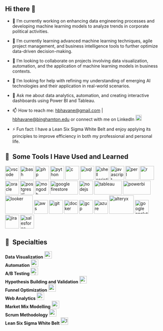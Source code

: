 ## Hi there 👋


- 🔭 I’m currently working on enhancing data engineering processes and developing machine learning models to analyze trends in corporate political activities.

- 🌱 I’m currently learning advanced machine learning techniques, agile project management, and business intelligence tools to further optimize data-driven decision-making.

- 👯 I’m looking to collaborate on projects involving data visualization, automation, and the application of machine learning models in business contexts.

- 🤔 I’m looking for help with refining my understanding of emerging AI technologies and their application in real-world scenarios.

- 💬 Ask me about data analytics, automation, and creating interactive dashboards using Power BI and Tableau.

- 📫 How to reach me: hbhavane@gmail.com | hbhavane@binghamton.edu or connect with me on LinkedIn <a href="https://www.linkedin.com/in/hbhavane" target="_blank">
  <img src="https://github.com/hbhavane/hbhavane/assets/78750775/82e0c7a6-41b5-4ca0-a1a8-eadba49df6b4" alt="Linkedin" width="20" height="20"/></a>

- ⚡ Fun fact: I have a Lean Six Sigma White Belt and enjoy applying its principles to improve efficiency in both my professional and personal life.


<h2> 🚀 &nbsp;Some Tools I Have Used and Learned</h2>
<p align="left">
<img src="https://cdn.jsdelivr.net/gh/devicons/devicon/icons/vscode/vscode-original.svg" alt="vscode" width="45" height="45"/>
<img src="https://cdn.jsdelivr.net/gh/devicons/devicon/icons/bash/bash-original.svg" alt="bash" width="45" height="45"/>
<img src="https://cdn.jsdelivr.net/gh/devicons/devicon/icons/php/php-original.svg" alt="php" width="45" height="45"/>
<img src="https://cdn.jsdelivr.net/gh/devicons/devicon/icons/python/python-original.svg" alt="python" width="45" height="45"/>
<img src="https://cdn.jsdelivr.net/gh/devicons/devicon/icons/c/c-original.svg" alt="c" width="45" height="45"/>
<img src="https://cdn.jsdelivr.net/gh/devicons/devicon/icons/mysql/mysql-original.svg" alt="sql" width="45" height="45"/>
<img src="https://cdn.jsdelivr.net/gh/devicons/devicon/icons/linux/linux-original.svg" alt="shell scripting" width="45" height="45"/>
<img src="https://cdn.jsdelivr.net/gh/devicons/devicon/icons/javascript/javascript-original.svg" alt="javascript" width="45" height="45"/>
<img src="https://cdn.jsdelivr.net/gh/devicons/devicon/icons/perl/perl-original.svg" alt="perl" width="45" height="45"/>
<img src="https://cdn.jsdelivr.net/gh/devicons/devicon/icons/r/r-original.svg" alt="r" width="45" height="45"/>
<img src="https://cdn.jsdelivr.net/gh/devicons/devicon/icons/oracle/oracle-original.svg" alt="oracle" width="45" height="45"/>
<img src="https://cdn.jsdelivr.net/gh/devicons/devicon/icons/postgresql/postgresql-original.svg" alt="postgresql" width="45" height="45"/>
<img src="https://cdn.jsdelivr.net/gh/devicons/devicon/icons/mongodb/mongodb-original.svg" alt="mongodb" width="45" height="45"/>
<img src="https://upload.wikimedia.org/wikipedia/commons/3/37/Firebase_Logo.svg" alt="google firestore" width="90" height="45"/>
<img src="https://cdn.jsdelivr.net/gh/devicons/devicon/icons/nodejs/nodejs-original.svg" alt="nodejs" width="45" height="45"/>
<img src="https://upload.wikimedia.org/wikipedia/commons/4/4b/Tableau_Logo.png" alt="tableau" width="90" height="45"/>
<img src="https://upload.wikimedia.org/wikipedia/commons/6/61/Power-BI-logo-300x79.png" alt="powerbi" width="90" height="45"/>
<img src="https://upload.wikimedia.org/wikipedia/commons/4/4c/Looker.svg" alt="looker" width="90" height="60"/>
<img src="https://upload.wikimedia.org/wikipedia/commons/9/93/Amazon_Web_Services_Logo.svg" alt="aws" width="45" height="45"/>
<img src="https://cdn.jsdelivr.net/gh/devicons/devicon/icons/git/git-original.svg" alt="git" width="45" height="45"/>
<img src="https://cdn.jsdelivr.net/gh/devicons/devicon/icons/docker/docker-original.svg" alt="docker" width="45" height="45"/>
<img src="https://cdn.jsdelivr.net/gh/devicons/devicon/icons/googlecloud/googlecloud-original.svg" alt="gcp" width="45" height="45"/>
<img src="https://cdn.jsdelivr.net/gh/devicons/devicon/icons/azure/azure-original.svg" alt="azure" width="45" height="45"/>
<img src="https://upload.wikimedia.org/wikipedia/commons/e/ec/Alteryx_logo.svg" alt="alteryx" width="80" height="60"/>
<img src="https://www.gstatic.com/analytics-suite/header/suite/v2/ic_analytics.svg" alt="google analytics 4" width="45" height="45"/>
<img src="https://cdn.jsdelivr.net/gh/devicons/devicon/icons/jira/jira-original.svg" alt="jira" width="45" height="45"/>
<img src="https://cdn.jsdelivr.net/gh/devicons/devicon/icons/salesforce/salesforce-original.svg" alt="salesforce" width="45" height="45"/>
</p>
<h2> 🚀 &nbsp;Specialties</h2>
<p align="left">
  <strong>Data Visualization</strong> <img src="https://github.com/hbhavane/hbhavane/assets/78750775/f44690e6-a893-4a5d-bfdf-06748ef859b1)" width="24" height="24"/><br>
  <strong>Automation</strong> <img src="https://github.com/hbhavane/hbhavane/assets/78750775/4fab4a6f-bcc3-4bd4-bb83-558d88a12d25" alt="automation" width="24" height="24"/><br>
  <strong>A/B Testing</strong> <img src="https://img.icons8.com/color/48/000000/ab-testing.png" alt="a/b testing" width="24" height="24"/><br>
  <strong>Hypothesis Building and Validation</strong> <img src="https://img.icons8.com/color/48/000000/idea.png" alt="hypothesis building and validation" width="24" height="24"/><br>
  <strong>Funnel Optimization</strong> <img src="https://github.com/hbhavane/hbhavane/assets/78750775/998547e4-b688-47ff-9709-cf2cbfbd32dd" width="24" height="24"/><br>
  <strong>Web Analytics</strong> <img src="https://github.com/hbhavane/hbhavane/assets/78750775/af00c662-ccaa-4b58-8737-875a78570487" width="24" height="24"/><br>
  <strong>Market Mix Modelling</strong> <img src="https://img.icons8.com/color/48/000000/statistics.png" alt="market mix modelling" width="24" height="24"/><br>
  <strong>Scrum Methodology</strong> <img src="https://github.com/hbhavane/hbhavane/assets/78750775/61dc3109-bcc5-451d-ad28-ec5bd50bc201" width="24" height="24"/><br>
  <strong>Lean Six Sigma White Belt</strong> <img src="https://github.com/hbhavane/hbhavane/assets/78750775/498d7ad4-d3b5-490b-a6c7-bae797ac3b06" alt="lean six sigma white belt" width="24" height="24"/><br>
</p>


